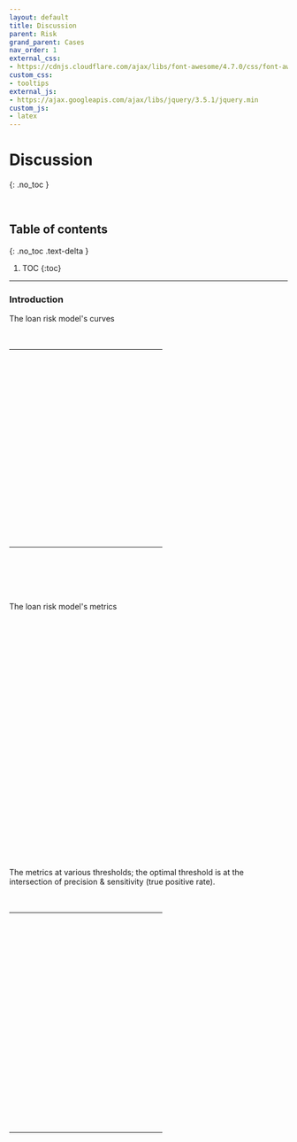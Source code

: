 ```yaml
---
layout: default
title: Discussion
parent: Risk
grand_parent: Cases
nav_order: 1
external_css:
- https://cdnjs.cloudflare.com/ajax/libs/font-awesome/4.7.0/css/font-awesome.min
custom_css:
- tooltips
external_js:
- https://ajax.googleapis.com/ajax/libs/jquery/3.5.1/jquery.min
custom_js:
- latex
---
```


# Discussion
{: .no_toc }

<br>

## Table of contents
{: .no_toc .text-delta }

1. TOC
{:toc}

---

### Introduction

The loan risk model's curves

<br>

<table style="width: 55%; border: 0;">
    <colgroup>
        <col span="1" style="width: 40%;">
        <col span="1" style="width: 40%;">
    </colgroup>
    <tr>
        <td><script id="roc"
            url="https://raw.githubusercontent.com/exhypotheses/risk/develop/warehouse/evaluations/model/metrics.json"
            src="{{ site.baseurl }}/assets/js/risk/roc.js" type="text/javascript"></script>
            <div id="container0002" style="height: 350px; width: 300px; margin: 0 auto"></div></td>
        <td><script id="ptc"
            url="https://raw.githubusercontent.com/exhypotheses/risk/develop/warehouse/evaluations/model/metrics.json"
            src="{{ site.baseurl }}/assets/js/risk/ptc.js" type="text/javascript"></script>
            <div id="container0003" style="height: 350px; width: 300px; margin: 0 auto"></div></td>
    </tr>
</table>

<br>
<br>
<br>
<br>

The loan risk model's metrics

<br>

<script id="scores"
  url="https://raw.githubusercontent.com/exhypotheses/risk/develop/warehouse/evaluations/model/scores.json"
  src="{{ site.baseurl }}/assets/js/risk/scores.js" type="text/javascript">
</script>
<div id="container0001" style="height: 350px; width: 300px; margin: 0 auto"></div>

<br>
<br>
<br>
<br>

The metrics at various thresholds; the optimal threshold is at the intersection of precision & sensitivity (true positive rate).

<br>

<table style="width: 55%;">
    <colgroup>
        <col span="1" style="width: 35%;">
        <col span="1" style="width: 35%;">
    </colgroup>
    <tr>
        <td><script id="metrics"
            url="https://raw.githubusercontent.com/exhypotheses/risk/develop/warehouse/evaluations/model/metrics.json"
            src="{{ site.baseurl }}/assets/js/risk/metrics.js" type="text/javascript"></script>
            <div id="container0004" style="height: 390px; width: 330px;  margin: 0 auto"></div></td>
        <td><script id="frequencies"
            url="https://raw.githubusercontent.com/exhypotheses/risk/develop/warehouse/evaluations/model/frequencies.json"
            src="{{ site.baseurl }}/assets/js/risk/frequencies.js" type="text/javascript"></script>
            <div id="container0005" style="height: 390px; width: 330px;  margin: 0 auto"></div></td>
    </tr>
</table>

<br>
<br>
<br>
<br>

<br>
<br>
<br>
<br>


<script src="https://code.highcharts.com/highcharts.js"></script>
<script src="https://code.highcharts.com/highcharts-more.js"></script>
<script src="https://code.highcharts.com/modules/exporting.js"></script>
<script src="https://code.highcharts.com/modules/export-data.js"></script>
<script src="https://code.highcharts.com/modules/accessibility.js"></script>
<script src="https://code.highcharts.com/modules/annotations.js"></script>
